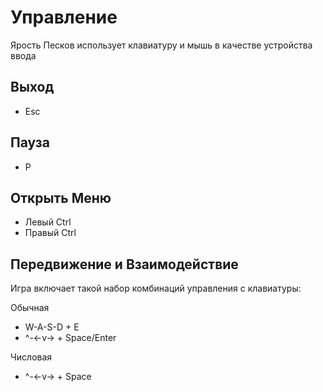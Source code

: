# Управление

Ярость Песков использует клавиатуру и мышь в качестве устройства ввода

## Выход

- Esc

## Пауза

- P

## Открыть Меню

- Левый Ctrl
- Правый Ctrl

## Передвижение и Взаимодействие

Игра включает такой набор комбинаций управления с клавиатуры:

Обычная
- W-A-S-D + E
- ^-&lt;-v-&gt; + Space/Enter

Числовая
- ^-&lt;-v-&gt; + Space
